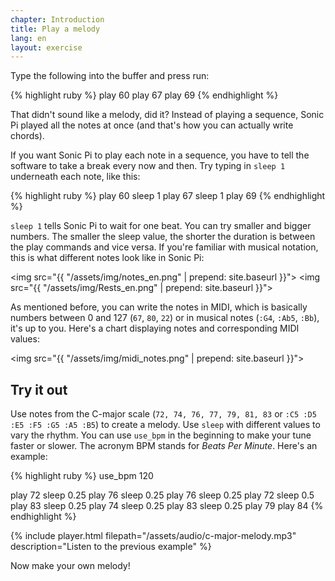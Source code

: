 ```yaml
---
chapter: Introduction
title: Play a melody
lang: en
layout: exercise
---
```


Type the following into the buffer and press run:

{% highlight ruby %}
play 60
play 67
play 69
{% endhighlight %}

That didn't sound like a melody, did it? Instead of playing a sequence, Sonic Pi played all the notes at once (and that's how you can actually write chords).

If you want Sonic Pi to play each note in a sequence, you have to tell the software to take a break every now and then. Try typing in `sleep 1` underneath each note, like this:

{% highlight ruby %}
play 60
sleep 1
play 67
sleep 1
play 69
{% endhighlight %}

`sleep 1` tells Sonic Pi to wait for one beat. You can try smaller and bigger numbers. The smaller the sleep value, the shorter the duration is between the play commands and vice versa. If you're familiar with musical notation, this is what different notes look like in Sonic Pi:

<img src="{{ "/assets/img/notes_en.png" | prepend: site.baseurl }}">
<img src="{{ "/assets/img/Rests_en.png" | prepend: site.baseurl }}">

As mentioned before, you can write the notes in MIDI, which is basically numbers between 0 and 127 (`67`, `80`, `22`) or in musical notes (`:G4`, `:Ab5`, `:Bb`), it's up to you. Here's a chart displaying notes and corresponding MIDI values:

<img src="{{ "/assets/img/midi_notes.png" | prepend: site.baseurl }}">

## Try it out

Use notes from the C-major scale (`72, 74, 76, 77, 79, 81, 83` or `:C5 :D5 :E5 :F5 :G5 :A5 :B5`) to create a melody. Use `sleep` with different values to vary the rhythm. You can use `use_bpm` in the beginning to make your tune faster or slower. The acronym BPM stands for _Beats Per Minute_. Here's an example:

{% highlight ruby %}
use_bpm 120

play 72
sleep 0.25
play 76
sleep 0.25
play 76
sleep 0.25
play 72
sleep 0.5
play 83
sleep 0.25
play 74
sleep 0.25
play 83
sleep 0.25
play 79
play 84
{% endhighlight %}

{% include player.html filepath="/assets/audio/c-major-melody.mp3" description="Listen to the previous example" %}

Now make your own melody!